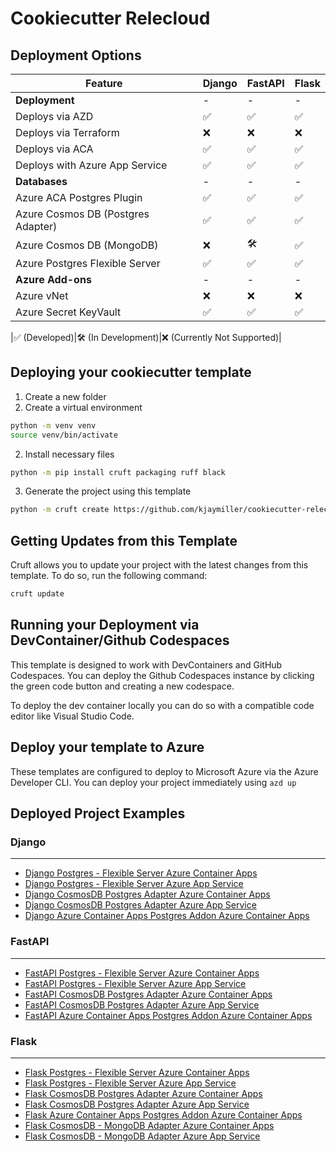 # Cookiecutter Relecloud

## Deployment Options

|Feature| Django | FastAPI | Flask |
|---|---|---|---|
|**Deployment**|-|-|-|
|Deploys via AZD|✅|✅|✅|
|Deploys via Terraform|❌|❌|❌|
|Deploys via ACA|✅|✅|✅|
|Deploys with Azure App Service|✅|✅|✅|
|**Databases**|-|-|-|
|Azure ACA Postgres Plugin|✅|✅|✅|
|Azure Cosmos DB (Postgres Adapter)|✅|✅|✅|
|Azure Cosmos DB (MongoDB)|❌|🛠️|✅|
|Azure Postgres Flexible Server|✅|✅|✅|
|**Azure Add-ons**|-|-|-|
|Azure vNet|❌|❌|❌|
|Azure Secret KeyVault|✅|✅|✅|

|✅ (Developed)|🛠️ (In Development)|❌ (Currently Not Supported)| 

## Deploying your cookiecutter template

1. Create a new folder
2. Create a virtual environment

```sh
python -m venv venv
source venv/bin/activate
```

2. Install necessary files

```sh
python -m pip install cruft packaging ruff black
```

3. Generate the project using this template

```sh
python -m cruft create https://github.com/kjaymiller/cookiecutter-relecloud
```

## Getting Updates from this Template

Cruft allows you to update your project with the latest changes from this template. To do so, run the following command:

```sh
cruft update
```

## Running your Deployment via DevContainer/Github Codespaces

This template is designed to work with DevContainers and GitHub Codespaces. You can deploy the Github Codespaces instance by clicking the green code button and creating a new codespace.

To deploy the dev container locally you can do so with a compatible code editor like Visual Studio Code.

## Deploy your template to Azure

These templates are configured to deploy to Microsoft Azure via the Azure Developer CLI. You can deploy your project immediately using `azd up`

## Deployed Project Examples
### Django
----------
- [Django Postgres - Flexible Server Azure Container Apps](https://github.com/Azure-Samples/django-postgres-flexible-aca)
- [Django Postgres - Flexible Server Azure App Service](https://github.com/Azure-Samples/django-postgres-flexible-appservice)
- [Django CosmosDB Postgres Adapter Azure Container Apps](https://github.com/Azure-Samples/django-cosmos-postgres-aca)
- [Django CosmosDB Postgres Adapter Azure App Service](https://github.com/Azure-Samples/django-cosmos-postgres-appservice)
- [Django Azure Container Apps Postgres Addon  Azure Container Apps](https://github.com/Azure-Samples/django-postgres-addon-aca)

### FastAPI
----------
- [FastAPI Postgres - Flexible Server Azure Container Apps](https://github.com/Azure-Samples/fastapi-postgres-flexible-aca)
- [FastAPI Postgres - Flexible Server Azure App Service](https://github.com/Azure-Samples/fastapi-postgres-flexible-appservice)
- [FastAPI CosmosDB Postgres Adapter Azure Container Apps](https://github.com/Azure-Samples/fastapi-cosmos-postgres-aca)
- [FastAPI CosmosDB Postgres Adapter Azure App Service](https://github.com/Azure-Samples/fastapi-cosmos-postgres-appservice)
- [FastAPI Azure Container Apps Postgres Addon  Azure Container Apps](https://github.com/Azure-Samples/fastapi-postgres-addon-aca)

### Flask
----------
- [Flask Postgres - Flexible Server Azure Container Apps](https://github.com/Azure-Samples/flask-postgres-flexible-aca)
- [Flask Postgres - Flexible Server Azure App Service](https://github.com/Azure-Samples/flask-postgres-flexible-appservice)
- [Flask CosmosDB Postgres Adapter Azure Container Apps](https://github.com/Azure-Samples/flask-cosmos-postgres-aca)
- [Flask CosmosDB Postgres Adapter Azure App Service](https://github.com/Azure-Samples/flask-cosmos-postgres-appservice)
- [Flask Azure Container Apps Postgres Addon  Azure Container Apps](https://github.com/Azure-Samples/flask-postgres-addon-aca)
- [Flask CosmosDB - MongoDB Adapter  Azure Container Apps](https://github.com/Azure-Samples/flask-cosmos-mongodb-aca)
- [Flask CosmosDB - MongoDB Adapter  Azure App Service](https://github.com/Azure-Samples/flask-cosmos-mongodb-appservice)